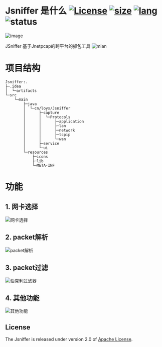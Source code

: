 # Jsniffer 是什么 [![License](https://img.shields.io/github/license/loyx/Jsniffer)](https://www.apache.org/licenses/LICENSE-2.0) [![size](https://img.shields.io/github/repo-size/loyx/Jsniffer)](https://github.com/loyx/Jsniffer) [![lang](https://img.shields.io/github/languages/top/loyx/Jsniffer)](https://github.com/loyx/Jsniffer) ![status](https://img.shields.io/github/checks-status/loyx/Jsniffer/master)
![image](https://user-images.githubusercontent.com/30404367/170512376-079781b2-ed4f-4345-841d-03121b8caba4.png)

JSniffer 基于Jnetpcap的跨平台的抓包工具
![mian](https://user-images.githubusercontent.com/30404367/174430752-053ccd35-59c8-4480-9f85-048f1c2cf1d1.gif)

# 项目结构
```text
Jsniffer:.
├─.idea
│  └─artifacts
└─src
    └─main
        ├─java
        │  └─cn/loyx/Jsniffer
        │      ├─capture
        │      │  └─Protocols
        │      │      ├─application
        │      │      ├─lan
        │      │      ├─network
        │      │      ├─tcpip
        │      │      └─wan
        │      ├─service
        │      └─ui
        └─resources
            ├─icons
            ├─lib
            └─META-INF
```
# 功能
## 1. 网卡选择
![网卡选择](https://user-images.githubusercontent.com/30404367/173275354-26854580-f7ff-4ae9-b32d-5d8141561322.gif)
## 2. packet解析
![packet解析](https://user-images.githubusercontent.com/30404367/173275367-32d7fb3e-5835-4770-8a5f-8efacef447fc.gif)
## 3. packet过滤
![伯克利过滤器](https://user-images.githubusercontent.com/30404367/173275416-409cf165-5680-4c2a-b5d2-610a29f206fe.gif)
## 4. 其他功能
![其他功能](https://user-images.githubusercontent.com/30404367/173275432-3a5618e7-de70-49fe-b88c-291af4deb792.gif)
## License
The Jsniffer is released under version 2.0 of [Apache License](https://www.apache.org/licenses/LICENSE-2.0).
